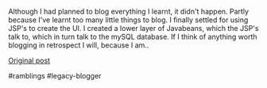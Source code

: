 <!--
date: '2004-09-15'
published: true
slug: 2004-09-i-blog-therefore-i-am_15
time_to_read: 5
title: I blog, therefore I am...
-->

Although I had planned to blog everything I learnt, it didn't happen. Partly because I've learnt too many little things to blog. I finally settled for using JSP's to create the UI. I created a lower layer of Javabeans, which the JSP's talk to, which in turn talk to the mySQL database. If I think of anything worth blogging in retrospect I will, because I am..

[Original post](https://ysfk.blogspot.com/2004/09/i-blog-therefore-i-am_15.html)

#ramblings #legacy-blogger 